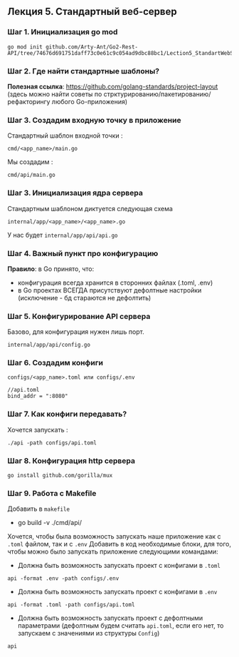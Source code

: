## Лекция 5. Стандартный веб-сервер

### Шаг 1. Инициализация go mod
```
go mod init github.com/Arty-Ant/Go2-Rest-API/tree/74676d691751daff73c0e61c9c054ad9dbc88bc1/Lection5_StandartWebServer
```

### Шаг 2. Где найти стандартные шаблоны?
**Полезная ссылка**: https://github.com/golang-standards/project-layout (здесь можно найти советы по стрктурированию/пакетированию/рефакторингу любого Go-приложения)

### Шаг 3. Создадим входную точку в приложение
Стандартный шаблон входной точки :
```
cmd/<app_name>/main.go
```
Мы создадим :
```
cmd/api/main.go
```

### Шаг 3. Инициализация ядра сервера
Стандартным шаблоном диктуется следующая схема
```
internal/app/<app_name>/<app_name>.go
```
У нас будет ```internal/app/api/api.go```

### Шаг 4. Важный пункт про конфигурацию
**Правило**: в Go принято, что:
* конфигурация всегда хранится в сторонних файлах (.toml, .env) 
* в Go проектах ВСЕГДА присутствуют дефолтные настройки (исключение - бд стараются не дефолтить)

### Шаг 5. Конфигурирование API сервера
Базово, для конфигурация нужен лишь порт.
```
internal/app/api/config.go
```

### Шаг 6. Создадим конфиги 
```
configs/<app_name>.toml или configs/.env
```

```
//api.toml
bind_addr = ":8080"
```

### Шаг 7. Как конфиги передавать?
Хочется запускать :
```
./api -path configs/api.toml
```

### Шаг 8. Конфигурация http сервера
```
go install github.com/gorilla/mux
```

### Шаг 9. Работа с Makefile
Добавить в ```makefile```
* go build -v ./cmd/api/


Хочется, чтобы была возможность запускать наше приложение как с ```.toml``` файлом, так и с ```.env```
Добавить в код необходимые блоки, для того, чтобы можно было запускать приложение следующими командами:
* Должна быть возможность запускать проект с конфигами в ```.toml```
```
api -format .env -path configs/.env
```
* Должна быть возможность запускать проект с конфигами в ```.env```
```
api -format .toml -path configs/api.toml
```
* Должна быть возможность запускать проект с дефолтными параметрами (дефолтным будем считать ```api.toml```, если его нет, то запускаем с значениями из структуры ```Config```)
```
api
```

